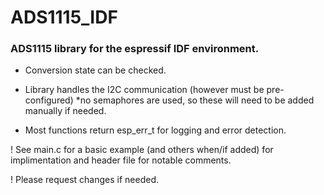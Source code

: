 # ADS1115_IDF

### ADS1115 library for the espressif IDF environment. 

* Conversion state can be checked.

* Library handles the I2C communication (however must be pre-configured) *no semaphores are used, so these will need to be added manually if needed.

* Most functions return esp_err_t for logging and error detection.

! See main.c for a basic example (and others when/if added) for implimentation and header file for notable comments.

! Please request changes if needed.
